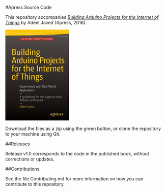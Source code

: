 #Apress Source Code

This repository accompanies [*Building Arduino Projects for the Internet of Things*](http://www.apress.com/9781484219393) by Adeel Javed (Apress, 2016).

![Cover image](9781484219393.jpg)

Download the files as a zip using the green button, or clone the repository to your machine using Git.

##Releases

Release v1.0 corresponds to the code in the published book, without corrections or updates.

##Contributions

See the file Contributing.md for more information on how you can contribute to this repository.
